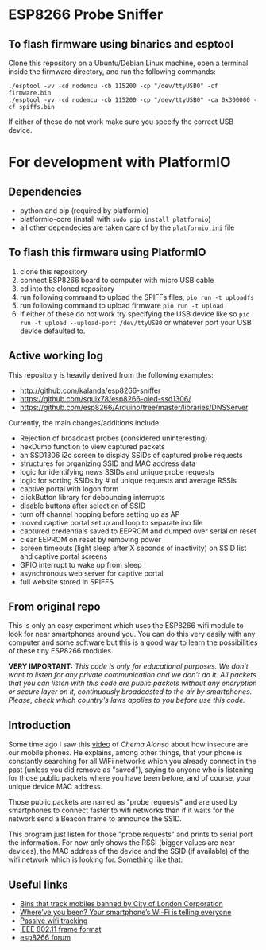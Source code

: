 # ESP8266 Probe Sniffer

## To flash firmware using binaries and esptool
Clone this repository on a Ubuntu/Debian Linux machine, open a terminal inside the firmware directory, and run the following commands:
```
./esptool -vv -cd nodemcu -cb 115200 -cp "/dev/ttyUSB0" -cf firmware.bin  
./esptool -vv -cd nodemcu -cb 115200 -cp "/dev/ttyUSB0" -ca 0x300000 -cf spiffs.bin  
```
If either of these do not work make sure you specify the correct USB device.



# For development with PlatformIO
## Dependencies
* python and pip (required by platformio)
* platformio-core (install with ```sudo pip install platformio```)
* all other dependecies are taken care of by the ```platformio.ini``` file

## To flash this firmware using PlatformIO
1. clone this repository
2. connect ESP8266 board to computer with micro USB cable
3. cd into the cloned repository 
4. run following command to upload the SPIFFs files, ```pio run -t uploadfs```
5. run following command to upload firmware ```pio run -t upload```
6. if either of these do not work try specifying the USB device like so ```pio run -t upload --upload-port /dev/ttyUSB0``` or whatever port your USB device defaulted to.

## Active working log
This repository is heavily derived from the following examples:  
* http://github.com/kalanda/esp8266-sniffer
* https://github.com/squix78/esp8266-oled-ssd1306/ 
* https://github.com/esp8266/Arduino/tree/master/libraries/DNSServer

Currently, the main changes/additions include:  
* Rejection of broadcast probes (considered uninteresting)  
* hexDump function to view captured packets  
* an SSD1306 i2c screen to display SSIDs of captured probe requests
* structures for organizing SSID and MAC address data
* logic for identifying news SSIDs and unique probe requests
* logic for sorting SSIDs by # of unique requests and average RSSIs
* captive portal with logon form  
* clickButton library for debouncing interrupts
* disable buttons after selection of SSID
* turn off channel hopping before setting up as AP
* moved captive portal setup and loop to separate ino file
* captured credentials saved to EEPROM and dumped over serial on reset
* clear EEPROM on reset by removing power
* screen timeouts (light sleep after X seconds of inactivity) on SSID list and captive portal screens
* GPIO interrupt to wake up from sleep 
* asynchronous web server for captive portal
* full website stored in SPIFFS

## From original repo
This is only an easy experiment which uses the ESP8266 wifi module to look for near smartphones around you. You can do this very easily with any computer and some software but this is a good way to learn the possibilities of these tiny ESP8266 modules.

**VERY IMPORTANT:** *This code is only for educational purposes. We don’t want to listen for any private communication and we don't do it. All packets that you can listen with this code are public packets without any encryption or secure layer on it, continuously broadcasted to the air by smartphones. Please, check which country's laws applies to you before use this code.*

## Introduction

Some time ago I saw this [video](https://youtu.be/DbqkBAjId_U?t=405) of *Chema Alonso* about how insecure are our mobile phones. He explains, among other things, that your phone is constantly searching for all WiFi networks which you already connect  in the past (unless you did remove as "saved"), saying to anyone who is listening for those public packets where you have been before, and of course, your unique device MAC address.

Those public packets are named as "probe requests" and are used by smartphones to connect faster to wifi networks than if it waits for the network send a Beacon frame to announce the SSID.

This program just listen for those "probe requests" and prints to serial port the information. For now only shows the RSSI (bigger values are near devices), the MAC address of the device and the SSID (if available) of the wifi network which is looking for. Something like that:

## Useful links

- [Bins that track mobiles banned by City of London Corporation](http://www.telegraph.co.uk/technology/news/10237811/Bins-that-track-mobiles-banned-by-City-of-London-Corporation.html)
- [Where’ve you been? Your smartphone’s Wi-Fi is telling everyone](http://arstechnica.com/information-technology/2014/11/where-have-you-been-your-smartphones-wi-fi-is-telling-everyone/)
- [Passive wifi tracking](http://edwardkeeble.com/2014/02/passive-wifi-tracking/)
- [IEEE 802.11 frame format](http://www.studioreti.it/slide/802-11-Frame_E_C.pdf)
- [esp8266 forum](http://www.esp8266.com/viewtopic.php?f=6&t=1589)
